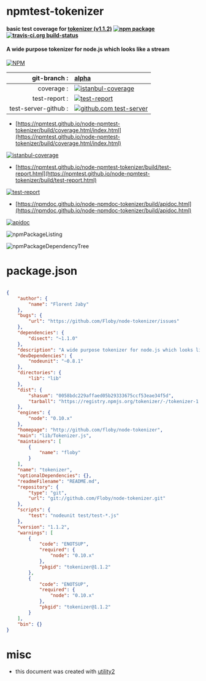 # npmtest-tokenizer

#### basic test coverage for  [tokenizer (v1.1.2)](http://github.com/floby/node-tokenizer)  [![npm package](https://img.shields.io/npm/v/npmtest-tokenizer.svg?style=flat-square)](https://www.npmjs.org/package/npmtest-tokenizer) [![travis-ci.org build-status](https://api.travis-ci.org/npmtest/node-npmtest-tokenizer.svg)](https://travis-ci.org/npmtest/node-npmtest-tokenizer)

#### A wide purpose tokenizer for node.js which looks like a stream

[![NPM](https://nodei.co/npm/tokenizer.png?downloads=true&downloadRank=true&stars=true)](https://www.npmjs.com/package/tokenizer)

| git-branch : | [alpha](https://github.com/npmtest/node-npmtest-tokenizer/tree/alpha)|
|--:|:--|
| coverage : | [![istanbul-coverage](https://npmtest.github.io/node-npmtest-tokenizer/build/coverage.badge.svg)](https://npmtest.github.io/node-npmtest-tokenizer/build/coverage.html/index.html)|
| test-report : | [![test-report](https://npmtest.github.io/node-npmtest-tokenizer/build/test-report.badge.svg)](https://npmtest.github.io/node-npmtest-tokenizer/build/test-report.html)|
| test-server-github : | [![github.com test-server](https://npmtest.github.io/node-npmtest-tokenizer/GitHub-Mark-32px.png)](https://npmtest.github.io/node-npmtest-tokenizer/build/app/index.html) | | build-artifacts : | [![build-artifacts](https://npmtest.github.io/node-npmtest-tokenizer/glyphicons_144_folder_open.png)](https://github.com/npmtest/node-npmtest-tokenizer/tree/gh-pages/build)|

- [https://npmtest.github.io/node-npmtest-tokenizer/build/coverage.html/index.html](https://npmtest.github.io/node-npmtest-tokenizer/build/coverage.html/index.html)

[![istanbul-coverage](https://npmtest.github.io/node-npmtest-tokenizer/build/screenCapture.buildCi.browser.%252Ftmp%252Fbuild%252Fcoverage.lib.html.png)](https://npmtest.github.io/node-npmtest-tokenizer/build/coverage.html/index.html)

- [https://npmtest.github.io/node-npmtest-tokenizer/build/test-report.html](https://npmtest.github.io/node-npmtest-tokenizer/build/test-report.html)

[![test-report](https://npmtest.github.io/node-npmtest-tokenizer/build/screenCapture.buildCi.browser.%252Ftmp%252Fbuild%252Ftest-report.html.png)](https://npmtest.github.io/node-npmtest-tokenizer/build/test-report.html)

- [https://npmdoc.github.io/node-npmdoc-tokenizer/build/apidoc.html](https://npmdoc.github.io/node-npmdoc-tokenizer/build/apidoc.html)

[![apidoc](https://npmdoc.github.io/node-npmdoc-tokenizer/build/screenCapture.buildCi.browser.%252Ftmp%252Fbuild%252Fapidoc.html.png)](https://npmdoc.github.io/node-npmdoc-tokenizer/build/apidoc.html)

![npmPackageListing](https://npmtest.github.io/node-npmtest-tokenizer/build/screenCapture.npmPackageListing.svg)

![npmPackageDependencyTree](https://npmtest.github.io/node-npmtest-tokenizer/build/screenCapture.npmPackageDependencyTree.svg)



# package.json

```json

{
    "author": {
        "name": "Florent Jaby"
    },
    "bugs": {
        "url": "https://github.com/Floby/node-tokenizer/issues"
    },
    "dependencies": {
        "disect": "~1.1.0"
    },
    "description": "A wide purpose tokenizer for node.js which looks like a stream",
    "devDependencies": {
        "nodeunit": "~0.8.1"
    },
    "directories": {
        "lib": "lib"
    },
    "dist": {
        "shasum": "0058bdc229affaed05b29333675ccf53eae34f5d",
        "tarball": "https://registry.npmjs.org/tokenizer/-/tokenizer-1.1.2.tgz"
    },
    "engines": {
        "node": "0.10.x"
    },
    "homepage": "http://github.com/floby/node-tokenizer",
    "main": "lib/Tokenizer.js",
    "maintainers": [
        {
            "name": "floby"
        }
    ],
    "name": "tokenizer",
    "optionalDependencies": {},
    "readmeFilename": "README.md",
    "repository": {
        "type": "git",
        "url": "git://github.com/Floby/node-tokenizer.git"
    },
    "scripts": {
        "test": "nodeunit test/test-*.js"
    },
    "version": "1.1.2",
    "warnings": [
        {
            "code": "ENOTSUP",
            "required": {
                "node": "0.10.x"
            },
            "pkgid": "tokenizer@1.1.2"
        },
        {
            "code": "ENOTSUP",
            "required": {
                "node": "0.10.x"
            },
            "pkgid": "tokenizer@1.1.2"
        }
    ],
    "bin": {}
}
```



# misc
- this document was created with [utility2](https://github.com/kaizhu256/node-utility2)
